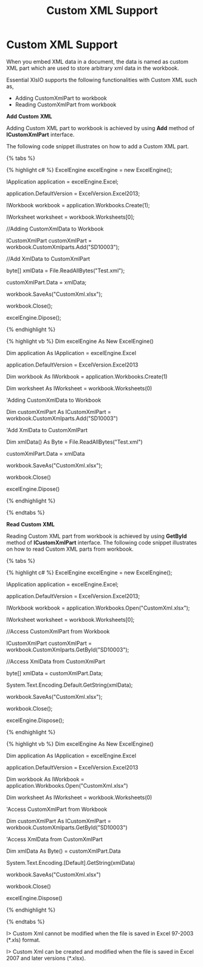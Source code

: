 ﻿---
layout: Post
title: Custom XML Support
description: Briefs about Custom XML Support in XlsIO
platform: File-Formats
control: XlsIO
documentation: UG
---
# Custom XML Support

When you embed XML data in a document, the data is named as custom XML part which are used to store arbitrary xml data in the workbook. 

Essential XlsIO supports the following functionalities with Custom XML such as,

* Adding CustomXmlPart to workbook
* Reading CustomXmlPart from workbook 

**Add** **Custom** **XML** 

Adding Custom XML part to workbook is achieved by using **Add** method of **ICustomXmlPart** interface. 

The following code snippet illustrates on how to add a Custom XML part.

{% tabs %}  

{% highlight c# %}
ExcelEngine excelEngine = new ExcelEngine();

IApplication application = excelEngine.Excel;

application.DefaultVersion = ExcelVersion.Excel2013;

IWorkbook workbook = application.Workbooks.Create(1);

IWorksheet worksheet = workbook.Worksheets[0];

//Adding CustomXmlData to Workbook

ICustomXmlPart customXmlPart = workbook.CustomXmlparts.Add("SD10003");

//Add XmlData to CustomXmlPart

byte[] xmlData = File.ReadAllBytes("Test.xml");

customXmlPart.Data = xmlData;

workbook.SaveAs("CustomXml.xlsx");

workbook.Close();

excelEngine.Dipose();



{% endhighlight %}

{% highlight vb %}
Dim excelEngine As New ExcelEngine()

Dim application As IApplication = excelEngine.Excel

application.DefaultVersion = ExcelVersion.Excel2013

Dim workbook As IWorkbook = application.Workbooks.Create(1)

Dim worksheet As IWorksheet = workbook.Worksheets(0)

'Adding CustomXmlData to Workbook

Dim customXmlPart As ICustomXmlPart = workbook.CustomXmlparts.Add("SD10003")

'Add XmlData to CustomXmlPart

Dim xmlData() As Byte = File.ReadAllBytes("Test.xml")

customXmlPart.Data = xmlData

workbook.SaveAs("CustomXml.xlsx");

workbook.Close()

excelEngine.Dipose()



{% endhighlight %}

  {% endtabs %}  

**Read** **Custom** **XML** 

Reading Custom XML part from workbook is achieved by using **GetById** method of **ICustomXmlPart** interface. The following code snippet illustrates on how to read Custom XML parts from workbook.

{% tabs %}  

{% highlight c# %}
ExcelEngine excelEngine = new ExcelEngine();

IApplication application = excelEngine.Excel;

application.DefaultVersion = ExcelVersion.Excel2013;

IWorkbook workbook = application.Workbooks.Open("CustomXml.xlsx");

IWorksheet worksheet = workbook.Worksheets[0];

//Access CustomXmlPart from Workbook

ICustomXmlPart customXmlPart = workbook.CustomXmlparts.GetById("SD10003");

//Access XmlData from CustomXmlPart

byte[] xmlData = customXmlPart.Data;

System.Text.Encoding.Default.GetString(xmlData);



workbook.SaveAs("CustomXml.xlsx");

workbook.Close();

excelEngine.Dispose();



{% endhighlight %}

{% highlight vb %}
Dim excelEngine As New ExcelEngine()

Dim application As IApplication = excelEngine.Excel

application.DefaultVersion = ExcelVersion.Excel2013

Dim workbook As IWorkbook = application.Workbooks.Open("CustomXml.xlsx")

Dim worksheet As IWorksheet = workbook.Worksheets(0)

'Access CustomXmlPart from Workbook

Dim customXmlPart As ICustomXmlPart = workbook.CustomXmlparts.GetById("SD10003")

'Access XmlData from CustomXmlPart

Dim xmlData As Byte() = customXmlPart.Data

System.Text.Encoding.[Default].GetString(xmlData)

workbook.SaveAs("CustomXml.xlsx")

workbook.Close()

excelEngine.Dispose()



{% endhighlight %}

  {% endtabs %}  

I> Custom Xml cannot be modified when the file is saved in Excel 97-2003 (*.xls) format.

I> Custom Xml can be created and modified when the file is saved in Excel 2007 and later versions (*.xlsx).


